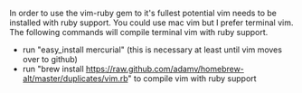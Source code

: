 In order to use the vim-ruby gem to it's fullest potential vim needs to be installed with ruby support. You could use mac vim but I prefer terminal vim. The following commands will compile terminal vim with ruby support.

* run "easy_install mercurial" (this is necessary at least until vim moves over to github)
* run "brew install https://raw.github.com/adamv/homebrew-alt/master/duplicates/vim.rb" to compile vim with ruby support


